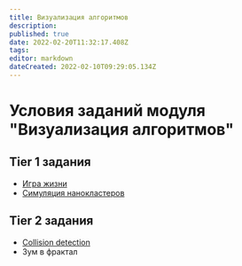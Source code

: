 ```yaml
---
title: Визуализация алгоритмов
description: 
published: true
date: 2022-02-20T11:32:17.408Z
tags: 
editor: markdown
dateCreated: 2022-02-10T09:29:05.134Z
---
```


# Условия заданий модуля "Визуализация алгоритмов"
## Tier 1 задания
 - [Игра жизни](/visualization/game_of_life)
 - [Симуляция нанокластеров](/visualization/nanoclusters)
## Tier 2 задания
 - [Collision detection](/visualization/collision_detection)
 - Зум в фрактал